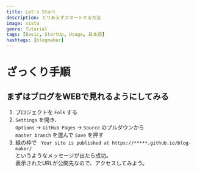 ```yaml
---
title: Let's Start
description: とりあえずスタートする方法
image: vista
genre: Tutorial
tags: [Basic, StartUp, Usage, 日本語]
hashtags: [blogmaker]
---
```

# ざっくり手順
## まずはブログをWEBで見れるようにしてみる
1. プロジェクトを `Folk` する
2. `Settings` を開き、<br>`Options` -> `GitHub Pages` -> `Source` のプルダウンから<br>`master branch` を選んで `Save` を押す
3. 緑の枠で ` Your site is published at https://*****.github.io/blog-maker/`<br>というようなメッセージが出たら成功。<br>表示されたURLが公開先なので、アクセスしてみよう。
